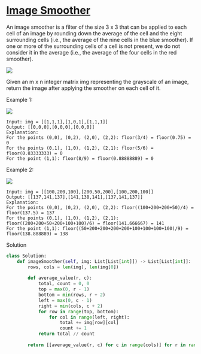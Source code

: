 # [Image Smoother](https://leetcode.com/problems/image-smoother/description/)

An image smoother is a filter of the size 3 x 3 that can be applied to each cell of an image by rounding down the 
average of the cell and the eight surrounding cells (i.e., the average of the nine cells in the blue smoother). 
If one or more of the surrounding cells of a cell is not present, we do not consider it in the average 
(i.e., the average of the four cells in the red smoother).

![](https://assets.leetcode.com/uploads/2021/05/03/smoother-grid.jpg)

Given an m x n integer matrix img representing the grayscale of an image, return the image after applying the smoother 
on each cell of it.

Example 1:

![](https://assets.leetcode.com/uploads/2021/05/03/smooth-grid.jpg)

```
Input: img = [[1,1,1],[1,0,1],[1,1,1]]
Output: [[0,0,0],[0,0,0],[0,0,0]]
Explanation:
For the points (0,0), (0,2), (2,0), (2,2): floor(3/4) = floor(0.75) = 0
For the points (0,1), (1,0), (1,2), (2,1): floor(5/6) = floor(0.83333333) = 0
For the point (1,1): floor(8/9) = floor(0.88888889) = 0
```

Example 2:

![](https://assets.leetcode.com/uploads/2021/05/03/smooth2-grid.jpg)

```
Input: img = [[100,200,100],[200,50,200],[100,200,100]]
Output: [[137,141,137],[141,138,141],[137,141,137]]
Explanation:
For the points (0,0), (0,2), (2,0), (2,2): floor((100+200+200+50)/4) = floor(137.5) = 137
For the points (0,1), (1,0), (1,2), (2,1): floor((200+200+50+200+100+100)/6) = floor(141.666667) = 141
For the point (1,1): floor((50+200+200+200+200+100+100+100+100)/9) = floor(138.888889) = 138
```
Solution
```python
class Solution:
    def imageSmoother(self, img: List[List[int]]) -> List[List[int]]:
        rows, cols = len(img), len(img[0])
    
        def average_value(r, c):
            total, count = 0, 0
            top = max(0, r - 1)
            bottom = min(rows, r + 2)
            left = max(0, c - 1)
            right = min(cols, c + 2)
            for row in range(top, bottom):
                for col in range(left, right):
                    total += img[row][col]
                    count += 1
            return total // count
            
        return [[average_value(r, c) for c in range(cols)] for r in range(rows)]
```
